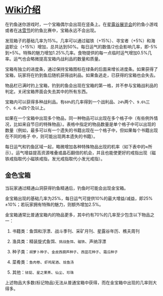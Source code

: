 # [Wiki介绍](https://stardewvalleywiki.com/Fishing#Treasure_Chests)

在钓鱼迷你游戏时，一个宝箱偶尔会出现在竖条上。在[星露谷展览会](https://stardewvalleywiki.com/Stardew_Valley_Fair)的钓鱼小游戏或者在[冰雪节](https://stardewvalleywiki.com/Festival_of_Ice)的钓鱼比赛中，宝箱永远不会出现。

发现箱子的基础几率为15%。几率可以通过磁铁（+15%）、寻宝者（+5%）和海盗职业（+15%）增加，总共达到50%。每日运气的数值/2也会影响几率，即-5%到+5%。特殊的魅力增加1.25%几率。食物提供的每一点临时运气增加0.5%几率。运气也会略微提高宝箱内战利品的数量和质量。

宝箱有独立的进度条，通过保持宝箱图标在绿条的后面来增长进度条。如果获得了宝箱，玩家将在钓到鱼后随机获得战利品。如果鱼逃走，已获得的宝箱也会失去。

物品栏已满时钓上宝箱，钓到的鱼会出现在宝箱的第一格，并不参与宝箱战利品的判定。关闭宝箱界面会失去其中的所有东西。

宝箱内可以获得多种战利品。有`60%`的几率得到一个战利品、`24%`两个、`9.6%`三个、`6.4%`四个及以上。

如果在一个宝箱中出现多个物品，同一种物品可以出现在多个格子中（有些例外情况，比如来自节日的特殊物品）。表格中指定的物品数量是单个格子中可以出现的数量（例如，最多可以有一个遗失的书籍出现在一个格子中，但如果每个书籍出现在不同的格子 中，则可能出现两本遗失的书籍）。

每日运气和钓鱼区域一起，略微增加各种特殊物品出现的机率（如下表中的≈所示）。运气增益提高资源堆叠或晶石翻倍的机会，并且也能使更好的戒指出现（磁铁戒指取代小磁铁戒指，发光戒指取代小发光戒指）。

## 金色宝箱

当玩家通过精通山洞获得钓鱼精通后，钓鱼时可能会出现金宝箱。

金宝箱出现的基础几率为25%，每日运气可提供10%的最大增益/减益，即25%±10%；若玩家拥有特殊的魅力，则额外增加2.5%。

金宝箱通常比普通宝箱内的物品更多，其中约有70%的几率至少包含以下物品之一：

1. 书籍类：鱼饵和浮漂、战斗季刊、采矿月刊、星露谷年历、樵夫周刊

2. 渔具类：精装旋式鱼饵、`挑战鱼饵`、`磁铁`、声纳浮漂

3. 种子类：`胡萝卜种子`、`金皮西葫芦种子`、`西蓝花种子`、`霜瓜种子`

4. 菜肴类：`鱼肉卷`、`虾鸡尾酒`、`烩鱼汤`

5. 其他：`铱锭`、`星之果茶`、`仙尘`、`珍珠`

上述物品大多数(标记物品)无法从普通宝箱中获得，而在金宝箱中出现的几率则大得多。